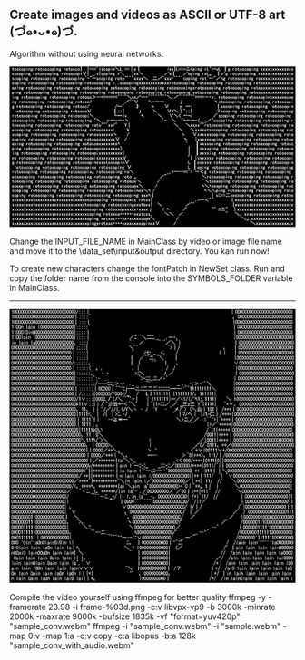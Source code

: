 ## Create images and videos as ASCII or UTF-8 art  (づ๑•ᴗ•๑)づ.
Algorithm without using neural networks.

![preview](https://github.com/AndreiIljuhin/ascii-2L/blob/master/preview0.gif)

Change the INPUT_FILE_NAME in MainClass by video or image file name and move it to the \data_set\input&output directory. You kan run now!

To create new characters change the fontPatch in NewSet class. Run and copy the folder name from the console into the SYMBOLS_FOLDER variable in MainClass.

***

![preview](https://github.com/AndreiIljuhin/ascii-2L/blob/master/preview2.png)

Compile the video yourself using ffmpeg for better quality
ffmpeg -y -framerate 23.98 -i frame-%03d.png -c:v libvpx-vp9 -b 3000k -minrate 2000k -maxrate 9000k -bufsize 1835k -vf "format=yuv420p" "sample_conv.webm"
ffmpeg -i "sample_conv.webm" -i "sample.webm" -map 0:v -map 1:a -c:v copy -c:a libopus -b:a 128k "sample_conv_with_audio.webm"
